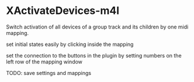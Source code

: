 # XActivateDevices-m4l
Switch activation of all devices of a group track and its children by one midi mapping.

set initial states easily by clicking inside the mapping

set the connection to the buttons in the plugin by setting numbers on the left row of the mapping window

TODO:
save settings and mappings


